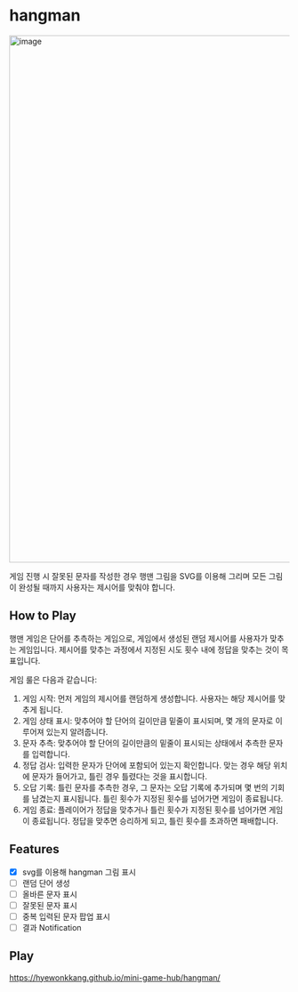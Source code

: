 # hangman

<img width="948" alt="image" src="" />

게임 진행 시 잘못된 문자를 작성한 경우 행맨 그림을 SVG를 이용해 그리며 모든 그림이 완성될 때까지 사용자는 제시어를 맞춰야 합니다.

## How to Play

행맨 게임은 단어를 추측하는 게임으로, 게임에서 생성된 랜덤 제시어를 사용자가 맞추는 게임입니다. 제시어를 맞추는 과정에서 지정된 시도 횟수 내에 정답을 맞추는 것이 목표입니다.

게임 룰은 다음과 같습니다:

1. 게임 시작: 먼저 게임의 제시어를 랜덤하게 생성합니다. 사용자는 해당 제시어를 맞추게 됩니다.
2. 게임 상태 표시: 맞추어야 할 단어의 길이만큼 밑줄이 표시되며, 몇 개의 문자로 이루어져 있는지 알려줍니다.
3. 문자 추측: 맞추어야 할 단어의 길이만큼의 밑줄이 표시되는 상태에서 추측한 문자를 입력합니다.
4. 정답 검사: 입력한 문자가 단어에 포함되어 있는지 확인합니다. 맞는 경우 해당 위치에 문자가 들어가고, 틀린 경우 틀렸다는 것을 표시합니다.
5. 오답 기록: 틀린 문자를 추측한 경우, 그 문자는 오답 기록에 추가되며 몇 번의 기회를 남겼는지 표시됩니다. 틀린 횟수가 지정된 횟수를 넘어가면 게임이 종료됩니다.
6. 게임 종료: 플레이어가 정답을 맞추거나 틀린 횟수가 지정된 횟수를 넘어가면 게임이 종료됩니다. 정답을 맞추면 승리하게 되고, 틀린 횟수를 초과하면 패배합니다.

## Features

-   [x] svg를 이용해 hangman 그림 표시
-   [ ] 랜덤 단어 생성
-   [ ] 올바른 문자 표시
-   [ ] 잘못된 문자 표시
-   [ ] 중복 입력된 문자 팝업 표시
-   [ ] 결과 Notification

## Play

https://hyewonkkang.github.io/mini-game-hub/hangman/
